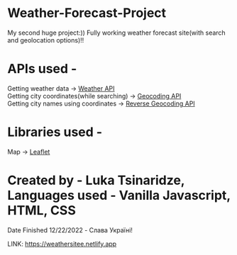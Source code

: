 # Weather-Forecast-Project

My second huge project:)) Fully working weather forecast site(with search and geolocation options)!!

# APIs used -
Getting weather data -> [Weather API](https://open-meteo.com)<br>
Getting city coordinates(while searching) -> [Geocoding API](https://apidocs.geoapify.com/docs/geocoding/forward-geocoding/#about)<br>
Getting city names using coordinates -> [Reverse Geocoding API](https://apidocs.geoapify.com/docs/geocoding/reverse-geocoding/#about)<br>

# Libraries used -
Map -> [Leaflet](https://leafletjs.com)<br> 

# Created by - Luka Tsinaridze, Languages used - Vanilla Javascript, HTML, CSS
Date Finished 12/22/2022 - Слава Україні!


LINK: https://weathersitee.netlify.app

